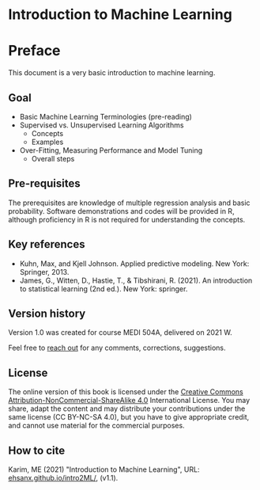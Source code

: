 # Introduction to Machine Learning

# Preface 

This document is a very basic introduction to machine learning.

## Goal  

- Basic Machine Learning Terminologies (pre-reading)
- Supervised vs. Unsupervised Learning Algorithms
  - Concepts
  - Examples
- Over-Fitting, Measuring Performance and Model Tuning
  - Overall steps

## Pre-requisites 

The prerequisites are knowledge of multiple regression analysis and basic probability. Software demonstrations and codes will be provided in R, although proficiency in R is not required for understanding the concepts.

## Key references 

- Kuhn, Max, and Kjell Johnson. Applied predictive modeling. New York: Springer, 2013.
- James, G., Witten, D., Hastie, T., & Tibshirani, R. (2021). An introduction to statistical learning (2nd ed.). New York: springer.

## Version history 

Version 1.0 was created for course MEDI 504A, delivered on 2021 W.

Feel free to [reach out](https://ehsank.com/) for any comments, corrections, suggestions.

## License 

The online version of this book is licensed under the [Creative Commons Attribution-NonCommercial-ShareAlike 4.0](https://creativecommons.org/licenses/by-nc-sa/4.0/) International License. You may share, adapt the content and may distribute your contributions under the same license (CC BY-NC-SA 4.0), but you have to give appropriate credit, and cannot use material for the commercial purposes.

## How to cite 

Karim, ME (2021) "Introduction to Machine Learning", URL: [ehsanx.github.io/intro2ML/](https://ehsanx.github.io/intro2ML/), (v1.1). 

